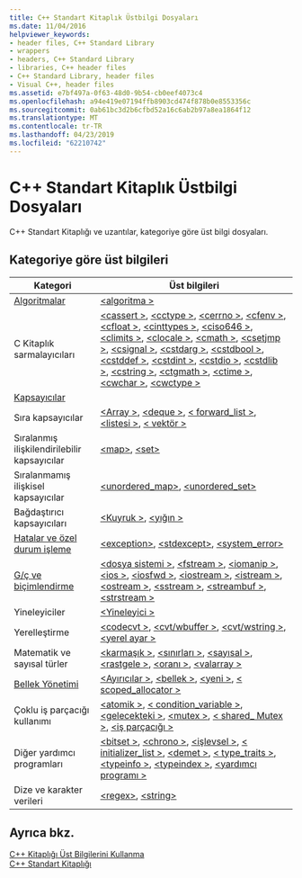 ```yaml
---
title: C++ Standart Kitaplık Üstbilgi Dosyaları
ms.date: 11/04/2016
helpviewer_keywords:
- header files, C++ Standard Library
- wrappers
- headers, C++ Standard Library
- libraries, C++ header files
- C++ Standard Library, header files
- Visual C++, header files
ms.assetid: e7bf497a-0f63-48d0-9b54-cb0eef4073c4
ms.openlocfilehash: a94e419e07194ffb8903cd474f878b0e8553356c
ms.sourcegitcommit: 0ab61bc3d2b6cfbd52a16c6ab2b97a8ea1864f12
ms.translationtype: MT
ms.contentlocale: tr-TR
ms.lasthandoff: 04/23/2019
ms.locfileid: "62210742"
---
```

# <a name="c-standard-library-header-files"></a>C++ Standart Kitaplık Üstbilgi Dosyaları

C++ Standart Kitaplığı ve uzantılar, kategoriye göre üst bilgi dosyaları.

## <a name="headers-by-category"></a>Kategoriye göre üst bilgileri

|Kategori|Üst bilgileri|
|-|-|
|[Algoritmalar](../cpp/algorithms-modern-cpp.md)|[\<algoritma >](../standard-library/algorithm.md)|
|C Kitaplık sarmalayıcıları|[\<cassert >](../standard-library/cassert.md), [ \<cctype >](../standard-library/cctype.md), [ \<cerrno >](../standard-library/cerrno.md), [ \<cfenv >](../standard-library/cfenv.md), [ \<cfloat >](../standard-library/cfloat.md), [ \<cinttypes >](../standard-library/cinttypes.md), [ \<ciso646 >](../standard-library/ciso646.md), [ \<climits >](../standard-library/climits.md), [ \<clocale >](../standard-library/clocale.md), [ \<cmath >](../standard-library/cmath.md), [ \<csetjmp >](../standard-library/csetjmp.md), [ \<csignal >](../standard-library/csignal.md), [ \<cstdarg >](../standard-library/cstdarg.md), [ \<cstdbool >](../standard-library/cstdbool.md), [ \<cstddef >](../standard-library/cstddef.md), [ \<cstdint >](../standard-library/cstdint.md), [ \<cstdio >](../standard-library/cstdio.md), [ \<cstdlib >](../standard-library/cstdlib.md), [ \<cstring >](../standard-library/cstring.md), [ \<ctgmath >](../standard-library/ctgmath.md), [ \<ctime >](../standard-library/ctime.md), [ \<cwchar >](../standard-library/cwchar.md), [ \<cwctype >](../standard-library/cwctype.md)|
|[Kapsayıcılar](../cpp/containers-modern-cpp.md)||
|Sıra kapsayıcılar|[\<Array >](../standard-library/array.md), [ \<deque >](../standard-library/deque.md), [< forward_list >](../standard-library/forward-list.md), [ \<listesi >](../standard-library/list.md), [ \< vektör >](../standard-library/vector.md)|
|Sıralanmış ilişkilendirilebilir kapsayıcılar| [\<map>](../standard-library/map.md), [\<set>](../standard-library/set.md)|
|Sıralanmamış ilişkisel kapsayıcılar|[<unordered_map>](../standard-library/unordered-map.md), [<unordered_set>](../standard-library/unordered-set.md)|
|Bağdaştırıcı kapsayıcıları|[\<Kuyruk >](../standard-library/queue.md), [ \<yığın >](../standard-library/stack.md)|
|[Hatalar ve özel durum işleme](../cpp/errors-and-exception-handling-modern-cpp.md)|[\<exception>](../standard-library/exception.md), [\<stdexcept>](../standard-library/stdexcept.md), [<system_error>](../standard-library/system-error.md)|
|[G/ç ve biçimlendirme](../cpp/string-and-i-o-formatting-modern-cpp.md)|[\<dosya sistemi >](../standard-library/filesystem.md), [ \<fstream >](../standard-library/fstream.md), [ \<iomanip >](../standard-library/iomanip.md), [ \<ios >](../standard-library/ios.md), [ \<iosfwd >](../standard-library/iosfwd.md), [ \<iostream >](../standard-library/iostream.md), [ \<istream >](../standard-library/istream.md), [ \<ostream >](../standard-library/ostream.md), [ \<sstream >](../standard-library/sstream.md), [ \<streambuf >](../standard-library/streambuf.md), [ \<strstream >](../standard-library/strstream.md)|
|Yineleyiciler|[\<Yineleyici >](../standard-library/iterator.md)|
|Yerelleştirme|[\<codecvt >](../standard-library/codecvt.md), [ \<cvt/wbuffer >](../standard-library/cvt-wbuffer.md), [ \<cvt/wstring >](../standard-library/cvt-wstring.md), [ \<yerel ayar >](../standard-library/locale.md)|
|Matematik ve sayısal türler|[\<karmaşık >](../standard-library/complex.md), [ \<sınırları >](../standard-library/limits.md), [ \<sayısal >](../standard-library/numeric.md), [ \<rastgele >](../standard-library/random.md), [ \<oranı >](../standard-library/ratio.md), [ \<valarray >](../standard-library/valarray.md)|
|[Bellek Yönetimi](../cpp/smart-pointers-modern-cpp.md)|[\<Ayırıcılar >](../standard-library/allocators-header.md), [ \<bellek >](../standard-library/memory.md), [ \<yeni >](../standard-library/new.md), [< scoped_allocator >](../standard-library/scoped-allocator.md)|
|Çoklu iş parçacığı kullanımı|[\<atomik >](../standard-library/atomic.md), [< condition_variable >](../standard-library/condition-variable.md), [ \<gelecekteki >](../standard-library/future.md), [ \<mutex >](../standard-library/mutex.md), [< shared_ Mutex >](../standard-library/shared-mutex.md), [ \<iş parçacığı >](../standard-library/thread.md)|
|Diğer yardımcı programları|[\<bitset >](../standard-library/bitset.md), [ \<chrono >](../standard-library/chrono.md), [ \<işlevsel >](../standard-library/functional.md), [< initializer_list >](../standard-library/initializer-list.md), [ \<demet >](../standard-library/tuple.md), [< type_traits >](../standard-library/type-traits.md), [ \<typeinfo >](../standard-library/typeinfo.md), [ \<typeindex >](../standard-library/typeindex.md), [ \<yardımcı programı >](../standard-library/utility.md)|
|Dize ve karakter verileri|[\<regex>](../standard-library/regex.md), [\<string>](../standard-library/string.md)

## <a name="see-also"></a>Ayrıca bkz.

[C++ Kitaplığı Üst Bilgilerini Kullanma](../standard-library/using-cpp-library-headers.md)<br/>
[C++ Standart Kitaplığı](../standard-library/cpp-standard-library-reference.md)<br/>
